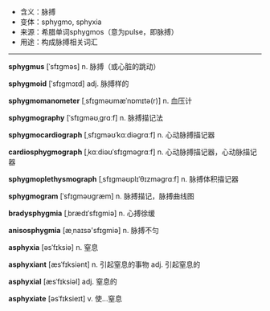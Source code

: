 - <span class="definition">含义：脉搏</span>
- <span class="definition">变体：sphygmo, sphyxia</span>
- <span class="definition">来源：希腊单词sphygmos（意为pulse，即脉搏）</span>
- <span class="definition">用途：构成脉搏相关词汇</span>


---


<span class="vocabulary">**sphygmus**</span> [ˈsfɪɡməs] n. 脉搏（或心脏的跳动）

<span class="vocabulary">**sphygmoid**</span> [ˈsfɪgmɔɪd] adj. 脉搏样的

<span class="vocabulary">**sphygmomanometer**</span> [ˌsfɪɡməʊmæˈnɒmɪtə(r)] n. 血压计

<span class="vocabulary">**sphygmography**</span> [ˈsfɪɡməʊˌɡrɑːf] n. 脉搏描记法

<span class="vocabulary">**sphygmocardiograph**</span> [ˌsfɪgməʊˈkɑːdiəgrɑːf] n. 心动脉搏描记器

<span class="vocabulary">**cardiosphygmograph**</span> [ˌkɑːdiəʊˈsfɪgməgrɑːf] n. 心动脉搏描记器，心动脉描记器

<span class="vocabulary">**sphygmoplethysmograph**</span> [ˌsfɪgməʊplɪˈθɪzməgrɑːf] n. 脉搏体积描记器

<span class="vocabulary">**sphygmogram**</span> [ˈsfɪɡməʊɡræm] n. 脉搏描记，脉搏曲线图

<span class="vocabulary">**bradysphygmia**</span> [ˌbrædɪˈsfɪgmiə] n. 心搏徐缓

<span class="vocabulary">**anisosphygmia**</span> [æˌnaɪsә'sfɪgmiә] n. 脉搏不匀

<span class="vocabulary">**asphyxia**</span> [əsˈfɪksiə] n. 窒息

<span class="vocabulary">**asphyxiant**</span> [æsˈfɪksiənt] n. 引起窒息的事物 adj. 引起窒息的

<span class="vocabulary">**asphyxial**</span> [æsˈfɪksiəl] adj. 窒息的

<span class="vocabulary">**asphyxiate**</span> [əsˈfɪksieɪt] v. 使…窒息
